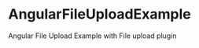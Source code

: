 AngularFileUploadExample
========================

Angular File Upload Example with File upload plugin
